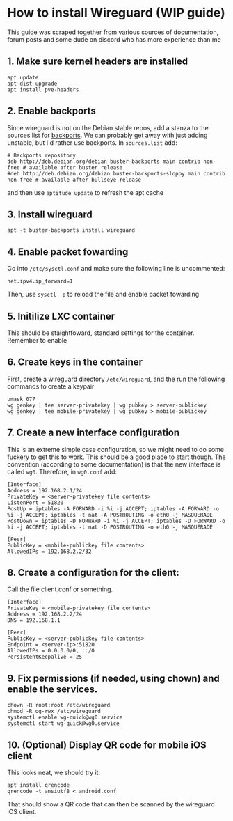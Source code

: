 # How to install Wireguard (WIP guide)

This guide was scraped together from various sources of documentation, forum posts and some dude on discord who has more experience than me

## 1. Make sure kernel headers are installed
```
apt update
apt dist-upgrade
apt install pve-headers
```

## 2. Enable backports 
Since wireguard is not on the Debian stable repos, add a stanza to the sources list for [backports](https://wiki.debian.org/Backports). We can probably get away with just adding unstable, but I'd rather use backports. In `sources.list` add:
```
# Backports repository
deb http://deb.debian.org/debian buster-backports main contrib non-free # available after buster release
#deb http://deb.debian.org/debian buster-backports-sloppy main contrib non-free # available after bullseye release
```
and then use `aptitude update` to refresh the apt cache

## 3. Install wireguard
`apt -t buster-backports install wireguard `

## 4. Enable packet fowarding
Go into `/etc/sysctl.conf` and make sure the following line is uncommented:
```
net.ipv4.ip_forward=1
```
Then, use `sysctl -p` to reload the file and enable packet fowarding

## 5. Initilize LXC container
This should be staightfoward, standard settings for the container. Remember to enable 

## 6. Create keys in the container
First, create a wireguard directory `/etc/wireguard`, and the run the following commands to create a keypair
```
umask 077
wg genkey | tee server-privatekey | wg pubkey > server-publickey
wg genkey | tee mobile-privatekey | wg pubkey > mobile-publickey
```
## 7. Create a new interface configuration
This is an extreme simple case configuration, so we might need to do some fuckery to get this to work. This should be a good place to start though. The convention (according to some documentation) is that the new interface is called `wg0`. Therefore, in `wg0.conf` add:
```
[Interface]
Address = 192.168.2.1/24
PrivateKey = <server-privatekey file contents>
ListenPort = 51820
PostUp = iptables -A FORWARD -i %i -j ACCEPT; iptables -A FORWARD -o %i -j ACCEPT; iptables -t nat -A POSTROUTING -o eth0 -j MASQUERADE
PostDown = iptables -D FORWARD -i %i -j ACCEPT; iptables -D FORWARD -o %i -j ACCEPT; iptables -t nat -D POSTROUTING -o eth0 -j MASQUERADE

[Peer]
PublicKey = <mobile-publickey file contents>
AllowedIPs = 192.168.2.2/32
```

## 8. Create a configuration for the client:
Call the file client.conf or something. 
```
[Interface]
PrivateKey = <mobile-privatekey file contents>
Address = 192.168.2.2/24
DNS = 192.168.1.1

[Peer]
PublicKey = <server-publickey file contents>
Endpoint = <server-ip>:51820
AllowedIPs = 0.0.0.0/0, ::/0
PersistentKeepalive = 25
```

## 9. Fix permissions (if needed, using chown) and enable the services.
```
chown -R root:root /etc/wireguard
chmod -R og-rwx /etc/wireguard
systemctl enable wg-quick@wg0.service
systemctl start wg-quick@wg0.service
```

## 10. (Optional) Display QR code for mobile iOS client
This looks neat, we should try it:

```
apt install qrencode
qrencode -t ansiutf8 < android.conf
```

That should show a QR code that can then be scanned by the wireguard iOS client.